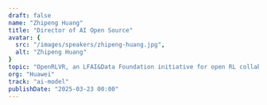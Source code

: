 ```yaml
---
draft: false
name: "Zhipeng Huang"
title: "Director of AI Open Source"
avatar: {
  src: "/images/speakers/zhipeng-huang.jpg",
  alt: "Zhipeng Huang"
}
topic: "OpenRLVR, an LFAI&Data Foundation initiative for open RL collaboration"
org: "Huawei"
track: "ai-model"
publishDate: "2025-03-23 00:00"
---
```

